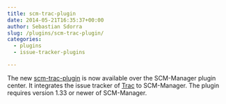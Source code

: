 ```yaml
---
title: scm-trac-plugin
date: 2014-05-21T16:35:37+00:00
author: Sebastian Sdorra
slug: /plugins/scm-trac-plugin/
categories:
  - plugins
  - issue-tracker-plugins

---
```

The new [scm-trac-plugin](https://bitbucket.org/sdorra/scm-trac-plugin) is now available over the SCM-Manager plugin center. It integrates the issue tracker of <a title="Trac" href="https://trac.edgewall.org" target="_blank" rel="noopener noreferrer">Trac</a> to SCM-Manager. The plugin requires version 1.33 or newer of SCM-Manager.
